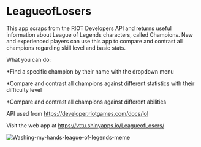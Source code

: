 # LeagueofLosers

This app scraps from the RIOT Developers API and returns useful information about League of Legends characters, called Champions. 
New and experienced players can use this app to compare and contrast all champions regarding skill level and basic stats.

What you can do: 

*Find a specific champion by their name with the dropdown menu 

*Compare and contrast all champions against different statistics with their difficulty level

*Compare and contrast all champions against different abilities

API used from
https://developer.riotgames.com/docs/lol

Visit the web app at https://vttu.shinyapps.io/LeagueofLosers/

![Washing-my-hands-league-of-legends-meme](https://user-images.githubusercontent.com/47163974/131967633-3647f329-a106-4895-8380-337165de5b33.jpg)
